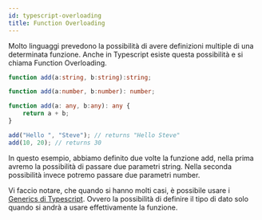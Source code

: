 ```yaml
---
id: typescript-overloading
title: Function Overloading
---
```


Molto linguaggi prevedono la possibilità di avere definizioni multiple di una determinata funzione.
Anche in Typescript esiste questa possibilità e si chiama Function Overloading.

````ts
function add(a:string, b:string):string;

function add(a:number, b:number): number;

function add(a: any, b:any): any {
    return a + b;
}

add("Hello ", "Steve"); // returns "Hello Steve" 
add(10, 20); // returns 30 
````

In questo esempio, abbiamo definito due volte la funzione add, nella prima avremo la possibilità di passare due parametri string. Nella seconda possibilità invece potremo passare due parametri number.

Vi faccio notare, che quando si hanno molti casi, è possibile usare i <a href="">Generics di Typescript</a>.
Ovvero la possibilità di definire il tipo di dato solo quando si andrà a usare effettivamente la funzione.
